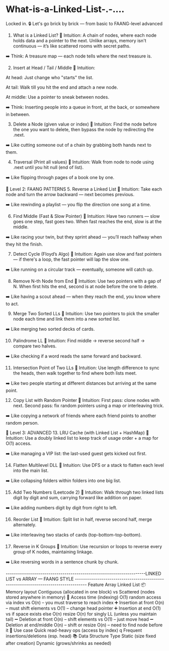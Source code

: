 # What-is-a-Linked-List-.-....
Locked in. 🔒 Let's go brick by brick — from basic to FAANG-level advanced

1. What is a Linked List?
🔸 Intuition:
A chain of nodes, where each node holds data and a pointer to the next.
Unlike arrays, memory isn't continuous — it’s like scattered rooms with secret paths.

➡️ Think: A treasure map — each node tells where the next treasure is.

2. Insert at Head / Tail / Middle
🔸 Intuition:

At head: Just change who "starts" the list.

At tail: Walk till you hit the end and attach a new node.

At middle: Use a pointer to sneak between nodes.

➡️ Think: Inserting people into a queue in front, at the back, or somewhere in between.

3. Delete a Node (given value or index)
🔸 Intuition:
Find the node before the one you want to delete, then bypass the node by redirecting the .next.

➡️ Like cutting someone out of a chain by grabbing both hands next to them.

4. Traversal (Print all values)
🔸 Intuition:
Walk from node to node using .next until you hit null (end of list).

➡️ Like flipping through pages of a book one by one.

🔹 Level 2: FAANG PATTERNS
5. Reverse a Linked List
🔸 Intuition:
Take each node and turn the arrow backward — next becomes previous.

➡️ Like rewinding a playlist — you flip the direction one song at a time.

6. Find Middle (Fast & Slow Pointer)
🔸 Intuition:
Have two runners — slow goes one step, fast goes two.
When fast reaches the end, slow is at the middle.

➡️ Like racing your twin, but they sprint ahead — you’ll reach halfway when they hit the finish.

7. Detect Cycle (Floyd’s Algo)
🔸 Intuition:
Again use slow and fast pointers — if there's a loop, the fast pointer will lap the slow one.

➡️ Like running on a circular track — eventually, someone will catch up.

8. Remove N-th Node from End
🔸 Intuition:
Use two pointers with a gap of N. When first hits the end, second is at node before the one to delete.

➡️ Like having a scout ahead — when they reach the end, you know where to act.

9. Merge Two Sorted LLs
🔸 Intuition:
Use two pointers to pick the smaller node each time and link them into a new sorted list.

➡️ Like merging two sorted decks of cards.

10. Palindrome LL
🔸 Intuition:
Find middle → reverse second half → compare two halves.

➡️ Like checking if a word reads the same forward and backward.

11. Intersection Point of Two LLs
🔸 Intuition:
Use length difference to sync the heads, then walk together to find where both lists meet.

➡️ Like two people starting at different distances but arriving at the same point.

12. Copy List with Random Pointer
🔸 Intuition:
First pass: clone nodes with next.
Second pass: fix random pointers using a map or interleaving trick.

➡️ Like copying a network of friends where each friend points to another random person.

🔹 Level 3: ADVANCED
13. LRU Cache (with Linked List + HashMap)
🔸 Intuition:
Use a doubly linked list to keep track of usage order + a map for O(1) access.

➡️ Like managing a VIP list: the last-used guest gets kicked out first.

14. Flatten Multilevel DLL
🔸 Intuition:
Use DFS or a stack to flatten each level into the main list.

➡️ Like collapsing folders within folders into one big list.

15. Add Two Numbers (Leetcode 2)
🔸 Intuition:
Walk through two linked lists digit by digit and sum, carrying forward like addition on paper.

➡️ Like adding numbers digit by digit from right to left.

16. Reorder List
🔸 Intuition:
Split list in half, reverse second half, merge alternately.

➡️ Like interleaving two stacks of cards (top-bottom-top-bottom).

17. Reverse in K Groups
🔸 Intuition:
Use recursion or loops to reverse every group of K nodes, maintaining linkage.

➡️ Like reversing words in a sentence chunk by chunk.



---------------------------------------------------------------------LINKED LIST vs ARRAY — FAANG STYLE ------------------------------------------------------------------------------------
                Feature	Array	Linked List
📦 Memory layout	                Contiguous (allocated in one block)	                                    vs                          Scattered (nodes stored anywhere in memory)
🧪 Access time (indexing)           	O(1) random access via index	                                      vs                          O(n) – you must traverse to reach index
➕ Insertion at front	                 O(n) – must shift elements                                       vs                         	O(1) – change head pointer
➕ Insertion at end                        	O(1)                                                         vs                         if space exists
                                                                                             else O(n) resize	O(n) for singly LL (unless you maintain tail)
➖ Deletion at front                        	O(n) – shift elements                                          vs                      	O(1) – just move head
➖ Deletion at end/middle                  	O(n) – shift or resize	                                                                O(n) – need to find node before it
🧠 Use case	Quick read-heavy ops (access by index)                   q                                                             	Frequent insertions/deletions (esp. head)
📚 Data Structure Type	Static (size fixed after creation)                                                                          	Dynamic (grows/shrinks as needed)
